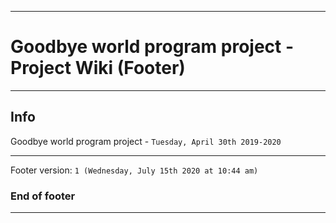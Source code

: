 
***

# Goodbye world program project - Project Wiki (Footer)

***

## Info

Goodbye world program project - `Tuesday, April 30th 2019-2020`

***

Footer version: `1 (Wednesday, July 15th 2020 at 10:44 am)`

### End of footer

***
